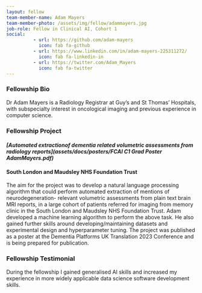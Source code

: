 ```yaml
---
layout: fellow
team-member-name: Adam Mayers
team-member-photo: /assets/img/fellow/adammayers.jpg
job-role: Fellow in Clinical AI, Cohort 1
social:
          - url: https://github.com/adam-mayers
            icon: fab fa-github
          - url: https://www.linkedin.com/in/adam-mayers-225311272/
            icon: fab fa-linkedin-in
          - url: https://twitter.com/Adam_Mayers
            icon: fab fa-twitter
---
```


### Fellowship Bio
Dr Adam Mayers is a Radiology
Registrar at Guy’s and St Thomas’ Hospitals, with subspecialty interest
in oncological imaging and previous
experience in computer science.


### Fellowship Project
#### _[Automated extractionof dementia related volumetric assessments from radiology reports](assets/docs/posters/FCAI C1 Grad Poster AdamMayers.pdf)_
#### South London and Maudsley NHS Foundation Trust

The aim for the project was to develop a
natural language processing algorithm
that could perform automated extraction
of mentions of neurodegeneration-
relevant volumetric assessments from
plain text brain MRI reports, in a large
cohort of patients referred for imaging
from memory clinic in the South London
and Maudsley NHS Foundation Trust.
Adam developed a machine learning
algorithm to perform the above task.
He also gained further skills around
developing/maintaining datasets and
experimental design and hyperparameter
tuning.
The project was published as a poster at
the Dementia Platforms UK Translation
2023 Conference and is being prepared for publication.

### Fellowship Testimonial
During the fellowship
I gained generalised AI skills and
increased my experience in more
widely applicable data science software
development skills.

